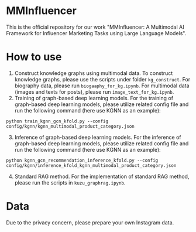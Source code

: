 # MMInfluencer
This is the official repository for our work "MMInfluencer: A Multimodal AI Framework for Influencer Marketing Tasks using Large Language Models".

# How to use
1. Construct knowledge graphs using multimodal data. To construct knowledge graphs, please use the scripts under folder `kg_construct`. For biography data, please run `biogaaphy_for_kg.ipynb`. For multimodal data (images and texts for posts), please run `image_text_for_kg.ipynb`.
2. Training of graph-based deep learning models. For the training of graph-based deep learning models, please utilize related config file and run the following command (here use KGNN as an example):
```
python train_kgnn_gcn_kfold.py --config config/kgnn/kgnn_multimodal_product_category.json
```
3. Inference of graph-based deep learning models. For the inference of graph-based deep learning models, please utilize related config file and run the following command (here use KGNN as an example):
```
python kgnn_gcn_recommendation_inference_kfold.py --config config/kgnn/inference_kfold_kgnn_multimodal_product_category.json
```
4. Standard RAG method. For the implementation of standard RAG method, please run the scripts in `kuzu_graphrag.ipynb`.

# Data
Due to the privacy concern, please prepare your own Instagram data.
